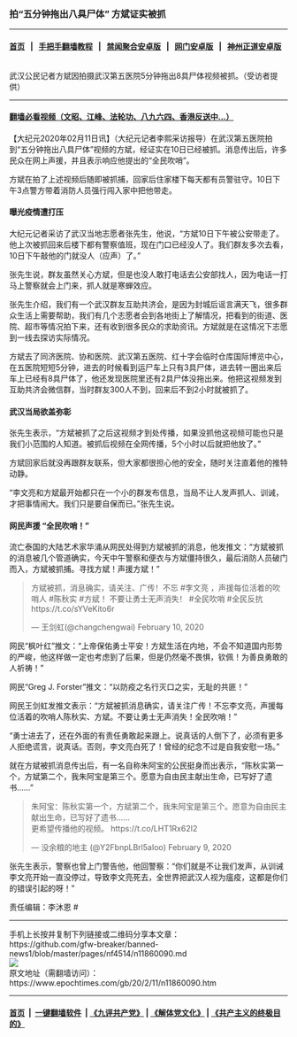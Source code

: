 ### 拍“五分钟拖出八具尸体” 方斌证实被抓
------------------------

#### [首页](https://github.com/gfw-breaker/banned-news1/blob/master/README.md) &nbsp;&nbsp;|&nbsp;&nbsp; [手把手翻墙教程](https://github.com/gfw-breaker/guides/wiki) &nbsp;&nbsp;|&nbsp;&nbsp; [禁闻聚合安卓版](https://github.com/gfw-breaker/bn-android) &nbsp;&nbsp;|&nbsp;&nbsp; [网门安卓版](https://github.com/oGate2/oGate) &nbsp;&nbsp;|&nbsp;&nbsp; [神州正道安卓版](https://github.com/SzzdOgate/update) 



<div><img alt="" class="aligncenter wp-post-image" src="https://i.epochtimes.com/assets/uploads/2020/02/2-10-600x400.jpg"/>
<div class="red16 caption">
 <p>
  武汉公民记者方斌因拍摄武汉第五医院5分钟拖出8具尸体视频被抓。（受访者提供）
 </p>
</div>
</div><hr/>

#### [翻墙必看视频（文昭、江峰、法轮功、八九六四、香港反送中...）](http://167.172.214.107/home.html)

<div><p>
 【大纪元2020年02月11日讯】（大纪元记者李熙采访报导）在武汉第五医院拍到“五分钟拖出八具尸体”视频的方斌，经证实在10日已经被抓。消息传出后，许多民众在网上声援，并且表示响应他提出的“全民吹哨”。
</p>
<p>
 方斌在拍了上述视频后随即被抓捕，回家后住家楼下每天都有员警驻守。10日下午3点警方带着消防人员强行闯入家中把他带走。
</p>
<h4>
 曝光疫情遭打压
</h4>
<p>
 大纪元记者采访了武汉当地志愿者张先生，他说，“方斌10日下午被公安带走了。他上次被抓回来后楼下都有警察值班，现在门口已经没人了。我们群友多次去看，10日下午敲他的门就没人（应声）了。”
</p>
<p>
 张先生说，群友虽然关心方斌，但是也没人敢打电话去公安部找人，因为电话一打马上警察就会上门来，抓人就是寒蝉效应。
</p>
<p>
 张先生介绍，我们有一个武汉群友互助共济会，是因为封城后谣言满天飞，很多群众生活上需要帮助，我们有几个志愿者会到各地街上了解情况，把看到的街道、医院、超市等情况拍下来，还有收到很多民众的求助资讯。方斌就是在这情况下志愿到一线去探访实际情况。
</p>
<p>
 方斌去了同济医院、协和医院、武汉第五医院、红十字会临时仓库国际博览中心，在五医院短短5分钟，进去的时候看到运尸车上只有3具尸体，进去转一圈出来后车上已经有8具尸体了，他还发现医院里还有2具尸体没拖出来。他把这视频发到互助共济会微信群，当时群友300人不到，回来后不到2小时就被抓了。
</p>
<h4>
 武汉当局欲盖弥彰
</h4>
<p>
 张先生表示，“方斌被抓了之后这视频才到处传播，如果没抓他这视频可能也只是我们小范围的人知道。被抓后视频在全网传播，5个小时以后就把他放了。”
</p>
<p>
 方斌回家后就没再跟群友联系，但大家都很担心他的安全，随时关注直着他的推特动静。
</p>
<p>
 “李文亮和方斌最开始都只在一个小的群发布信息，当局不让人发声抓人、训诫，才把事情闹大。我们只是要自保而已。”张先生说。
</p>
<h4>
 网民声援 “全民吹哨！”
</h4>
<p>
 流亡泰国的大陆艺术家华涌从网民处得到方斌被抓的消息，他发推文：“方斌被抓的消息被几个管道确实，今天中午警察和便衣与方斌僵持很久，最后消防人员破门而入，方斌被抓捕。寻找方斌！声援方斌！”
</p>
<blockquote class="twitter-tweet">
 <p dir="ltr" lang="zh">
  方斌被抓，消息确实，请关注、广传！不忘
  <ok href="https://twitter.com/hashtag/%E6%9D%8E%E6%96%87%E4%BA%AE?src=hash&amp;ref_src=twsrc%5Etfw">
   #李文亮
  </ok>
  ，声援每位活着的吹哨人
  <ok href="https://twitter.com/hashtag/%E9%99%88%E7%A7%8B%E5%AE%9E?src=hash&amp;ref_src=twsrc%5Etfw">
   #陈秋实
  </ok>
  <ok href="https://twitter.com/hashtag/%E6%96%B9%E6%96%8C?src=hash&amp;ref_src=twsrc%5Etfw">
   #方斌
  </ok>
  ！不要让勇士无声消失！
  <ok href="https://twitter.com/hashtag/%E5%85%A8%E6%B0%91%E5%90%B9%E5%93%A8?src=hash&amp;ref_src=twsrc%5Etfw">
   #全民吹哨
  </ok>
  <ok href="https://twitter.com/hashtag/%E5%85%A8%E6%B0%91%E5%8F%8D%E6%8A%97?src=hash&amp;ref_src=twsrc%5Etfw">
   #全民反抗
  </ok>
  <ok href="https://t.co/sYVeKito6r">
   https://t.co/sYVeKito6r
  </ok>
 </p>
 <p>
  — 王剑虹(@changchengwai)
  <ok href="https://twitter.com/changchengwai/status/1226844586145976323?ref_src=twsrc%5Etfw">
   February 10, 2020
  </ok>
 </p>
</blockquote>
<p>
</p>
<p>
 网民“枫叶红”推文：“上帝保佑勇士平安！方斌生活在内地，不会不知道国内形势的严峻，他这样做一定也考虑到了后果，但是仍然毫不畏惧，钦佩！为善良勇敢的人祈祷！”
</p>
<p>
 网民“Greg J. Forster”推文：“以防疫之名行灭口之实，无耻的共匪！”
</p>
<p>
 网民王剑虹发推文表示：“方斌被抓消息确实，请关注广传！不忘李文亮，声援每位活着的吹哨人陈秋实、方斌。不要让勇士无声消失！全民吹哨！”
</p>
<p>
 “勇士进去了，还在外面的有责任勇敢起来跟上。说真话的人倒下了，必须有更多人拒绝谎言，说真话。否则，李文亮白死了！曾经的纪念不过是自我安慰一场。”
</p>
<p>
 就在方斌被抓消息传出后，有一名自称朱阿宝的公民挺身而出表示，“陈秋实第一个，方斌第二个，我朱阿宝是第三个。愿意为自由民主献出生命，已写好了遗书……”
</p>
<blockquote class="twitter-tweet">
 <p dir="ltr" lang="zh">
  朱阿宝：陈秋实第一个，方斌第二个，我朱阿宝是第三个。愿意为自由民主献出生命，已写好了遗书……
  <br/>
  更希望传播他的视频。
  <ok href="https://t.co/LHT1Rx62I2">
   https://t.co/LHT1Rx62I2
  </ok>
 </p>
 <p>
  — 没余粮的地主 (@Y2FbnpLBrl5aIoo)
  <ok href="https://twitter.com/Y2FbnpLBrl5aIoo/status/1226527821943603202?ref_src=twsrc%5Etfw">
   February 9, 2020
  </ok>
 </p>
</blockquote>
<p>
</p>
<p>
 张先生表示，警察也曾上门警告他，他回警察：“你们就是不让我们发声，从训诫李文亮开始一直没停过，导致李文亮死去，全世界把武汉人视为瘟疫，这都是你们的错误引起的呀！”
</p>
<p>
 责任编辑：李沐恩 #
</p>
</div>
<hr/>
手机上长按并复制下列链接或二维码分享本文章：<br/>
https://github.com/gfw-breaker/banned-news1/blob/master/pages/nf4514/n11860090.md <br/>
<a href='https://github.com/gfw-breaker/banned-news1/blob/master/pages/nf4514/n11860090.md'><img src='https://github.com/gfw-breaker/banned-news1/blob/master/pages/nf4514/n11860090.md.png'/></a> <br/>
原文地址（需翻墙访问）：https://www.epochtimes.com/gb/20/2/11/n11860090.htm


------------------------
#### [首页](https://github.com/gfw-breaker/banned-news1/blob/master/README.md) &nbsp;|&nbsp; [一键翻墙软件](https://github.com/gfw-breaker/nogfw/blob/master/README.md) &nbsp;| [《九评共产党》](https://github.com/gfw-breaker/9ping.md/blob/master/README.md#九评之一评共产党是什么) | [《解体党文化》](https://github.com/gfw-breaker/jtdwh.md/blob/master/README.md) | [《共产主义的终极目的》](https://github.com/gfw-breaker/gczydzjmd.md/blob/master/README.md)


<img src='http://gfw-breaker.win/banned-news/pages/nf4514/n11860090.md' width='0px' height='0px'/>